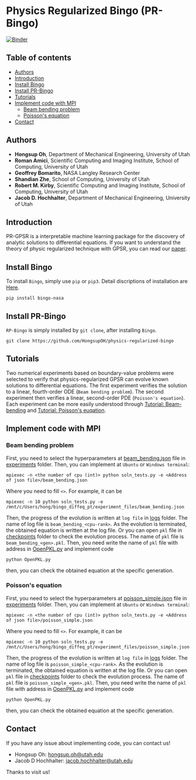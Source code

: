 # Physics Regularized Bingo (PR-Bingo)
[![Binder](https://mybinder.org/badge_logo.svg)](https://mybinder.org/v2/gh/HongsupOH/physics-regularized-bingo/master?filepath=Tutorial_Beambending.ipynb)
## Table of contents
    
* [Authors](#Authors)
* [Introduction](#Introduction)
* [Install Bingo](#Install-Bingo)
* [Install PR-Bingo](#Install-PR-Bingo)
* [Tutorials](#Tutorials)
* [Implement code with MPI](#Implement-code-with-MPI)
   * [Beam bending problem](#Beam-bending-problem)
   * [Poisson's equation](#Poissons-equation)
* [Contact](#Contact)

## Authors
- <b>Hongsup Oh</b>, Department of Mechanical Engineering, University of Utah
- <b>Roman Amici</b>, Scientific Computing and Imaging Institute, School of Computing, University of Utah
- <b>Geoffrey Bomarito</b>, NASA Langley Research Center
- <b>Shandian Zhe</b>, School of Computing, University of Utah
- <b>Robert M. Kirby</b>, Scientific Computing and Imaging Institute, School of Computing, University of Utah
- <b>Jacob D. Hochhalter</b>, Department of Mechanical Engineering, University of Utah

## Introduction
PR-GPSR is a interpretable machine learning package for the discovery of analytic solutions to differential equations. If you want to understand the theory of physic regularized technique with GPSR, you can read our [paper](https://arxiv.org/abs/2302.03175).

## Install Bingo
To install `Bingo`, simply use `pip` or `pip3`. Detail discriptions of installation are [Here](https://nightdr.github.io/bingo/installation.html).
```
pip install bingo-nasa
```

## Install PR-Bingo
`RP-Bingo` is simply installed by `git clone`, after installing `Bingo`.
```
git clone https://github.com/HongsupOH/physics-regularized-bingo
```
## Tutorials
Two numerical experiments based on boundary-value
problems were selected to verify that physics-regularized
GPSR can evolve known solutions to differential equations. The first experiment verifies the solution to a linear,
fourth-order ODE (`Beam bending problem`). The second experiment then verifies a
linear, second-order PDE (`Poisson's equation`). Each experiment can be more easily understood through [Tutorial: Beam-bending](https://github.com/HongsupOH/physics-regularized-bingo/blob/master/Tutorial_Beambending.ipynb) and [Tutorial: Poisson's euqation](https://github.com/HongsupOH/physics-regularized-bingo/blob/master/Tutorial_Poisson.ipynb).

## Implement code with MPI
### Beam bending problem
First, you need to select the hyperparameters at [beam_bending.json](https://github.com/HongsupOH/physics-regularized-bingo/blob/master/experiment_files/beam_bending.json) file in [experiments](https://github.com/HongsupOH/physics-regularized-bingo/tree/master/experiment_files) folder.
Then, you can implement at `Ubuntu` or `Windows terminal`:
```
mpiexec -n <the number of cpu (int)> python soln_tests.py -e <Address of json file>/beam_bending.json
```
Where you need to fill `<>`. For example, it can be 
```
mpiexec -n 10 python soln_tests.py -e /mnt/c/Users/hong/bingo_diffeq_pt/experiment_files/beam_bending.json
```
Then, the progress of the evolution is written at `log file` in [logs](https://github.com/HongsupOH/physics-regularized-bingo/tree/master/logs) folder. The name of log file is `beam_bending_<cpu-rank>`. As the evolution is terminated, the obtained equation is written at the log file. Or you can open `pkl` file in [checkpoints](https://github.com/HongsupOH/physics-regularized-bingo/tree/master/checkpoints) folder to check the evolution process. The name of `pkl` file is `beam_bending_<gen>.pkl`. Then, you need write the name of `pkl` file with address in [OpenPKL.py](https://github.com/HongsupOH/physics-regularized-bingo/blob/master/OpenPKL.py) and implement code
```
python OpenPKL.py
```
then, you can check the obtained equation at the specific generation. 
### Poisson's equation
First, you need to select the hyperparameters at [poisson_simple.json](https://github.com/HongsupOH/physics-regularized-bingo/blob/master/experiment_files/poisson_simple.json) file in [experiments](https://github.com/HongsupOH/physics-regularized-bingo/tree/master/experiment_files) folder.
Then, you can implement at `Ubuntu` or `Windows terminal`:
```
mpiexec -n <the number of cpu (int)> python soln_tests.py -e <Address of json file>/poisson_simple.json
```
Where you need to fill `<>`. For example, it can be 
```
mpiexec -n 10 python soln_tests.py -e /mnt/c/Users/hong/bingo_diffeq_pt/experiment_files/poisson_simple.json
```
Then, the progress of the evolution is written at `log file` in [logs](https://github.com/HongsupOH/physics-regularized-bingo/tree/master/logs) folder. The name of log file is `poisson_simple_<cpu-rank>`. As the evolution is terminated, the obtained equation is written at the log file. Or you can open `pkl` file in [checkpoints](https://github.com/HongsupOH/physics-regularized-bingo/tree/master/checkpoints) folder to check the evolution process. The name of `pkl` file is `poisson_simple_<gen>.pkl`. Then, you need write the name of `pkl` file with address in [OpenPKL.py](https://github.com/HongsupOH/physics-regularized-bingo/blob/master/OpenPKL.py) and implement code
```
python OpenPKL.py
```
then, you can check the obtained equation at the specific generation. 
## Contact
If you have any issue about implementing code, you can contact us!

- Hongsup Oh: hongsup.oh@utah.edu
- Jacob D Hochhalter: jacob.hochhalter@utah.edu

Thanks to visit us!
